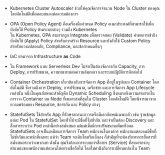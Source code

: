 - Kubernetes Cluster Autoscaler ช่วยให้คุณจัดการจำนวน Node ใน Cluster ของคุณโดยอัตโนมัติเพื่อตอบสนองต่อความต้องการ

- OPA (Open Policy Agent) คือเครื่องมือกำหนด Policy อเนกประสงค์ที่สามารถใช้เพื่อบังคับใช้ Policy ข้ามระบบต่างๆ รวมถึง Kubernetes  
ใน Kubernetes, OPA สามารถถูก Integrate เพื่อตรวจสอบ (Validate) คำขอการเข้าถึง บังคับใช้ (Apply) Policy สำหรับการสร้าง Resource และบังคับใช้ Custom Policy สำหรับความปลอดภัย, Compliance, และข้อกำหนดอื่นๆ

- IaC ย่อมาจาก Infrastructure **as** Code

- ใน Framework แบบ Serverless Dev ไม่จำเป็นต้องจัดการกับ Capacity, การ Deploy, การปรับขนาด, ความทนทานต่อความล้มเหลว และระบบปฏิบัติการอีกต่อไป

- Container Orchestration เกี่ยวข้องกับการจัดการ App ที่อยู่ในรูปแบบ Container โดยอัตโนมัติ ซึ่งรวมถึงการ Deploy, การปรับขนาด, เครือข่าย และการจัดการ App Lifecycle เหล่านั้น หนึ่งในคุณลักษณะสำคัญคือ Dynamic Scheduling ซึ่งหมายถึงความสามารถในการวาง Container บน Node ที่เหมาะสมที่สุดใน Cluster โดยอัตโนมัติ โดยพิจารณาจากความพร้อมของ Resource, ข้อจำกัด และ Policy ต่างๆ

- StatefulSets ใช้สำหรับ App ที่รักษาสถานะถาวรหรือมีเอกลักษณ์เฉพาะตัว เช่น ฐานข้อมูล แต่ละ Pod ใน StatefulSet โดยทั่วไปจะมีชื่อที่ไม่ซ้ำกัน และจำเป็นต้อง Discovery และสื่อสารระหว่าง Pod เหล่านี้อย่างสม่ำเสมอ แม้แต่เมื่อมีการปรับขนาดเพิ่มหรือลด  
StatefulSets อาจเป็นเหมือนการจัดการ Team พนักงานในองค์กร พนักงานแต่ละคนมีชื่อที่ไม่ซ้ำกันและหน้าที่เฉพาะ แม้ว่า Team จะเติบโตหรือเล็กลง ก็สำคัญที่จะต้องรักษาการสื่อสารที่สม่ำเสมอระหว่างพวกเขา ดังนั้น คุณจึงต้องการระบบการสื่อสาร (Service) ที่สามารถระบุตำแหน่งของพนักงานแต่ละคนได้อย่างเชื่อถือได้ โดยไม่คำนึงถึงการเปลี่ยนแปลงใน Team
